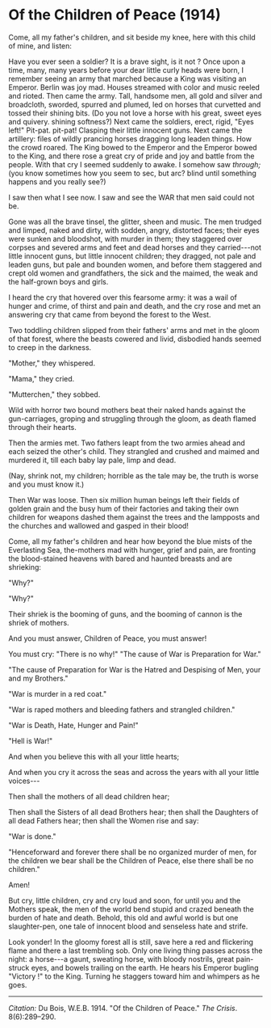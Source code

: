 <!--
title:   Of the Children of Peace
author:  Du Bois, W.E.B.
journal: The Crisis
year:    1914
volume:  8
issue:   6
pages:   289-290
-->

# Of the Children of Peace (1914)

Come, all my father's children, and sit beside my knee, here with this
child of mine, and listen:

Have you ever seen a soldier? It is a brave sight, is it not ? Once upon
a time, many, many years before your dear little curly heads were born,
I remember seeing an army that marched because a King was visiting an
Emperor. Berlin was joy mad. Houses streamed with color and music reeled
and rioted. Then came the army. Tall, handsome men, all gold and silver
and broadcloth, sworded, spurred and plumed, led on horses that
curvetted and tossed their shining bits. (Do you not love a horse with
his great, sweet eyes and quivery. shining softness?) Next came the
soldiers, erect, rigid, "Eyes left!" Pit-pat. pit-pat! Clasping their
little innocent guns. Next came the artillery: files of wildly prancing
horses dragging long leaden things. How the crowd roared. The King bowed
to the Emperor and the Emperor bowed to the King, and there rose a great
cry of pride and joy and battle from the people. With that cry I seemed
suddenly to awake. I somehow saw *through;* (you know sometimes how you
seem to sec, but arc? blind until something happens and you really see?)

I saw then what I see now. I saw and see the WAR that men said could not
be.

Gone was all the brave tinsel, the glitter, sheen and music. The men
trudged and limped, naked and dirty, with sodden, angry, distorted
faces; their eyes were sunken and bloodshot, with murder in them; they
staggered over corpses and severed arms and feet and dead horses and
they carried---not little innocent guns, but little innocent children;
they dragged, not pale and leaden guns, but pale and bounden women, and
before them staggered and crept old women and grandfathers, the sick and
the maimed, the weak and the half-grown boys and girls.

I heard the cry that hovered over this fearsome army: it was a wail of
hunger and crime, of thirst and pain and death, and the cry rose and met
an answering cry that came from beyond the forest to the West.

Two toddling children slipped from their fathers' arms and met in the
gloom of that forest, where the beasts cowered and livid, disbodied
hands seemed to creep in the darkness.

"Mother," they whispered.

"Mama," they cried.

"Mutterchen," they sobbed.

Wild with horror two bound mothers beat their naked hands against the
gun-carriages, groping and struggling through the gloom, as death flamed
through their hearts.

Then the armies met. Two fathers leapt from the two armies ahead and
each seized the other's child. They strangled and crushed and maimed and murdered it, till each baby lay pale, limp and dead.

(Nay, shrink not, my children; horrible as the tale may be, the truth is
worse and you must know it.)

Then War was loose. Then six million human beings left their fields of
golden grain and the busy hum of their factories and taking their own
children for weapons dashed them against the trees and the lampposts and
the churches and wallowed and gasped in their blood!

Come, all my father's children and hear how beyond the blue mists of the
Everlasting Sea, the-mothers mad with hunger, grief and pain, are
fronting the blood-stained heavens with bared and haunted breasts and
are shrieking: 

"Why?"

"Why?"

Their shriek is the booming of guns, and the booming of cannon is the
shriek of mothers.

And you must answer, Children of Peace, you must answer!

You must cry: "There is no why!" "The cause of War is Preparation for
War."

"The cause of Preparation for War is the Hatred and Despising of Men,
your and my Brothers."

"War is murder in a red coat."

"War is raped mothers and bleeding fathers and strangled children." 

"War is Death, Hate, Hunger and Pain!"

"Hell is War!"

And when you believe this with all your little hearts;

And when you cry it across the seas and across the years with all your
little voices---

Then shall the mothers of all dead children hear;

Then shall the Sisters of all dead Brothers hear; then shall the
Daughters of all dead Fathers hear; then shall the Women rise and say:

"War is done."

"Henceforward and forever there shall be no organized murder of men, for the children we bear shall be the Children of Peace, else there
shall be no children."

Amen!

But cry, little children, cry and cry loud and soon, for until you and
the Mothers speak, the men of the world bend stupid and crazed beneath
the burden of hate and death. Behold, this old and awful world is but
one slaughter-pen, one tale of innocent blood and senseless hate and
strife.

Look yonder! In the gloomy forest all is still, save here a red and
flickering flame and there a last trembling sob. Only one living thing
passes across the night: a horse---a gaunt, sweating horse, with bloody
nostrils, great pain-struck eyes, and bowels trailing on the earth. He
hears his Emperor bugling "Victory !" to the King. Turning he staggers
toward him and whimpers as he goes.

______________
*Citation:* Du Bois, W.E.B. 1914. "Of the Children of Peace." *The Crisis*. 8(6):289&ndash;290.